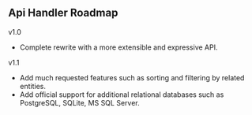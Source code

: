 ## Api Handler Roadmap

v1.0
 - Complete rewrite with a more extensible and expressive API.

v1.1
- Add much requested features such as sorting and filtering by related entities.
- Add official support for additional relational databases such as PostgreSQL, SQLite, MS SQL Server.